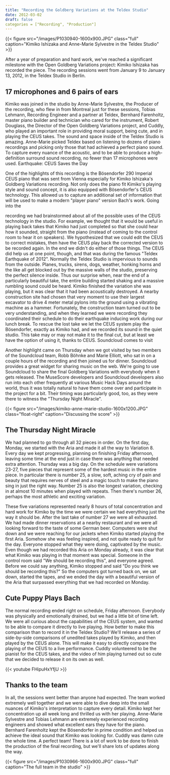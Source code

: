 ```yaml
---
title: "Recording the Goldberg Variations at the Teldex Studio"
date: 2012-03-02
draft: false
categories = ["Recording", "Production"]
---
```

{{< figure src="/images/P1030940-1600x900.JPG" class="full" caption="Kimiko Ishizaka and Anne-Marie Sylvestre in the Teldex Studio" >}}

After a year of preparation and hard work, we've reached a significant milestone with the Open Goldberg Variations project: Kimiko Ishizaka has recorded the piece. The recording sessions went from January 9 to January 13, 2012, in the Teldex Studio in Berlin.

## 17 microphones and 6 pairs of ears

Kimiko was joined in the studio by Anne-Marie Sylvestre, the Producer of the recording, who flew in from Montreal just for these sessions, Tobias Lehmann, Recording Engineer and a partner at Teldex, Bernhard Farenholtz, master piano builder and technician who cared for the instrument, Robert Douglass, the Director of the Open Goldberg Variations project, and Cuddly, who played an important role in providing moral support, being cute, and in playing the CEUS takes. The sound and space inside of the Teldex Studio is amazing. Anne-Marie picked Teldex based on listening to dozens of piano recordings and picking only those that had achieved a perfect piano sound. To capture every nuance of the acoustic, and to be able to produce a high-definition surround sound recording, no fewer than 17 microphones were used.
Earthquake: CEUS Saves the Day

One of the highlights of this recording is the Bösendorfer 290 Imperial CEUS piano that was sent from Vienna especially for Kimiko Ishizaka's Goldberg Variations recording. Not only does the piano fit Kimiko's playing style and sound concept, it is also equipped with Bösendorfer's CEUS technology. This allowed us to capture an additional set of information that will be used to make a modern "player piano" version Bach's work. Going into the 

recording we had brainstormed about all of the possible uses of the CEUS technology in the studio. For example, we thought that it would be useful in playing back takes that Kimiko had just completed so that she could hear how it sounded, straight from the piano (instead of coming to the control room to hear it on speakers). We hypothesized that we could edit the CEUS to correct mistakes, then have the CEUS play back the corrected version to be recorded again. In the end we didn't do either of those things. The CEUS did help us at one point, though, and that was during the famous "Teldex Earthquake of 2012". Normally the Teldex Studio is impervious to sounds from the outside. Planes, trucks, sirens, dogs, weather, honking horns and the like all get blocked out by the massive walls of the studio, preserving the perfect silence inside. Thus our surprise when, near the end of a particularly beautiful take, the entire building started shaking and a massive rumbling sound could be heard. Kimiko finished the variation she was playing, but it was clear that it had been acoustically destroyed. A nearby construction site had chosen that very moment to use their largest excavator to drive 4 meter metal pylons into the ground using a vibrating machine as a hammer. Fortunately, the construction team turned out to be very understanding, and when they learned we were recording they coordinated their schedule to do their earthquake inducing work during our lunch break. To rescue the lost take we let the CEUS system play the Bösendorfer, exactly as Kimiko had, and we recorded its sound in the quiet studio. This take may or may not make it to the final cut, but at least we have the option of using it, thanks to CEUS.
Soundcloud comes to visit

Another highlight came on Thursday when we got visited by two members of the Soundcloud team, Robb Böhnke and Marie Elliott, who sat in on a couple hours of the recording and then joined us for dinner. Soundcloud provides a great widget for sharing music on the web. We're going to use Soundcloud to share the final Goldberg Variations with everybody when it gets released. The MuseScore developers and Soundcloud developers also run into each other frequently at various Music Hack Days around the world, thus it was totally natural to have them come over and participate in the project for a bit. Their timing was particularly good, too, as they were there to witness the "Thursday Night Miracle".

{{< figure src="/images/kimiko-anne-marie-studio-1600x1200.JPG" class="float-right" caption="Discussing the score" >}}

## The Thursday Night Miracle

We had planned to go through all 32 pieces in order. On the first day, Monday, we started with the Aria and made it all the way to Variation 8. Every day we kept progressing, planning on finishing Friday afternoon, leaving some time at the end just in case there was anything that needed extra attention. Thursday was a big day. On the schedule were variations 23-27, five pieces that represent some of the hardest music in the entire piece. In particular there is number 25, a slow, soft, aching cry of pain and beauty that requires nerves of steel and a magic touch to make the piano sing in just the right way. Number 25 is also the longest variation, checking in at almost 10 minutes when played with repeats. Then there's number 26, perhaps the most athletic and exciting variation.

These five variations represented nearly 8 hours of total concentration and hard work for Kimiko by the time we were certain we had everything just the way it should be. After the last take of number 27 we were all exhausted. We had made dinner reservations at a nearby restaurant and we were all looking forward to the taste of some German beer. Computers were shut down and we were reaching for our jackets when Kimiko started playing the first Aria. Somehow she was feeling inspired, and not quite ready to quit for the day. Everyone stopped what they were doing, captivated by the music. Even though we had recorded this Aria on Monday already, it was clear that what Kimiko was playing in that moment was special. Someone in the control room said "We should be recording this", and everyone agreed. Before we could say anything, Kimiko stopped and said "Do you think we should be recording this?" So the computers got turned back on, we sat down, started the tapes, and we ended the day with a beautiful version of the Aria that surpassed everything that we had recorded on Monday.

## Cute Puppy Plays Bach

The normal recording ended right on schedule, Friday afternoon. Everybody was physically and emotionally drained, but we had a little bit of time left. We were all curious about the capabilities of the CEUS system, and wanted to be able to compare it directly to live playing. How better to make this comparison than to record it in the Teldex Studio? We'll release a series of side-by-side comparisons of unedited takes played by Kimiko, and then played by the CEUS alone. This will make it easy to directly compare the playing of the CEUS to a live performance. Cuddly volunteered to be the pianist for the CEUS takes, and the video of him playing turned out so cute that we decided to release it on its own as well.

{{< youtube FHipuHxYfjU >}}

## Thanks to the team

In all, the sessions went better than anyone had expected. The team worked extremely well together and we were able to dive deep into the small nuances of Kimiko's interpretation to capture every detail. Kimiko kept her concentration up all week long and thrilled us with her playing. Anne-Marie Sylvestre and Tobias Lehmann are extremely experienced recording engineers and showed what excellent ears they have for the piano. Bernhard Farenholtz kept the Bösendorfer in prime condition and helped us achieve the ideal sound that Kimiko was looking for. Cuddly was damn cute the whole time. A perfect team! There is a lot of work to be done to finish the production of the final recording, but we'll share lots of updates along the way.

{{< figure src="/images/P1030966-1600x900.JPG" class="full" caption="The full team in the studio" >}}
